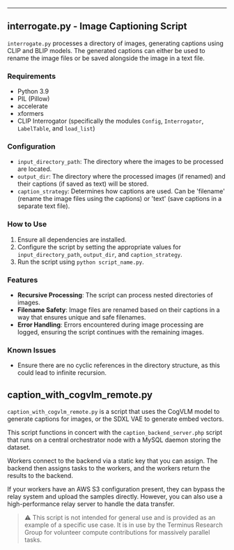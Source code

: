 ---

## interrogate.py - Image Captioning Script

`interrogate.py` processes a directory of images, generating captions using CLIP and BLIP models. The generated captions can either be used to rename the image files or be saved alongside the image in a text file.

### Requirements

- Python 3.9
- PIL (Pillow)
- accelerate
- xformers
- CLIP Interrogator (specifically the modules `Config`, `Interrogator`, `LabelTable`, and `load_list`)

### Configuration

- `input_directory_path`: The directory where the images to be processed are located.
- `output_dir`: The directory where the processed images (if renamed) and their captions (if saved as text) will be stored.
- `caption_strategy`: Determines how captions are used. Can be 'filename' (rename the image files using the captions) or 'text' (save captions in a separate text file).

### How to Use

1. Ensure all dependencies are installed.
2. Configure the script by setting the appropriate values for `input_directory_path`, `output_dir`, and `caption_strategy`.
3. Run the script using `python script_name.py`.

### Features

- **Recursive Processing**: The script can process nested directories of images.
- **Filename Safety**: Image files are renamed based on their captions in a way that ensures unique and safe filenames.
- **Error Handling**: Errors encountered during image processing are logged, ensuring the script continues with the remaining images.

### Known Issues

- Ensure there are no cyclic references in the directory structure, as this could lead to infinite recursion.

## caption_with_cogvlm_remote.py

`caption_with_cogvlm_remote.py` is a script that uses the CogVLM model to generate captions for images, or the SDXL VAE to generate embed vectors.

This script functions in concert with the `caption_backend_server.php` script that runs on a central orchestrator node with a MySQL daemon storing the dataset.

Workers connect to the backend via a static key that you can assign. The backend then assigns tasks to the workers, and the workers return the results to the backend.

If your workers have an AWS S3 configuration present, they can bypass the relay system and upload the samples directly. However, you can also use a high-performance relay server to handle the data transfer.

> ⚠️ This script is not intended for general use and is provided as an example of a specific use case. It is in use by the Terminus Research Group for volunteer compute contributions for massively parallel tasks.
